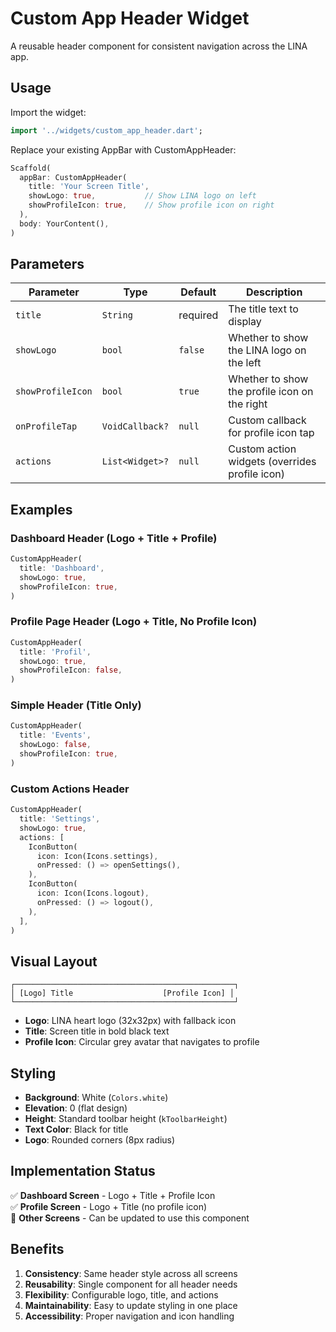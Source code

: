 # Custom App Header Widget

A reusable header component for consistent navigation across the LINA app.

## Usage

Import the widget:
```dart
import '../widgets/custom_app_header.dart';
```

Replace your existing AppBar with CustomAppHeader:

```dart
Scaffold(
  appBar: CustomAppHeader(
    title: 'Your Screen Title',
    showLogo: true,           // Show LINA logo on left
    showProfileIcon: true,    // Show profile icon on right
  ),
  body: YourContent(),
)
```

## Parameters

| Parameter | Type | Default | Description |
|-----------|------|---------|-------------|
| `title` | `String` | required | The title text to display |
| `showLogo` | `bool` | `false` | Whether to show the LINA logo on the left |
| `showProfileIcon` | `bool` | `true` | Whether to show the profile icon on the right |
| `onProfileTap` | `VoidCallback?` | `null` | Custom callback for profile icon tap |
| `actions` | `List<Widget>?` | `null` | Custom action widgets (overrides profile icon) |

## Examples

### Dashboard Header (Logo + Title + Profile)
```dart
CustomAppHeader(
  title: 'Dashboard',
  showLogo: true,
  showProfileIcon: true,
)
```

### Profile Page Header (Logo + Title, No Profile Icon)
```dart
CustomAppHeader(
  title: 'Profil',
  showLogo: true,
  showProfileIcon: false,
)
```

### Simple Header (Title Only)
```dart
CustomAppHeader(
  title: 'Events',
  showLogo: false,
  showProfileIcon: true,
)
```

### Custom Actions Header
```dart
CustomAppHeader(
  title: 'Settings',
  showLogo: true,
  actions: [
    IconButton(
      icon: Icon(Icons.settings),
      onPressed: () => openSettings(),
    ),
    IconButton(
      icon: Icon(Icons.logout),
      onPressed: () => logout(),
    ),
  ],
)
```

## Visual Layout

```
┌─────────────────────────────────────────────────┐
│ [Logo] Title                    [Profile Icon] │
└─────────────────────────────────────────────────┘
```

- **Logo**: LINA heart logo (32x32px) with fallback icon
- **Title**: Screen title in bold black text
- **Profile Icon**: Circular grey avatar that navigates to profile

## Styling

- **Background**: White (`Colors.white`)
- **Elevation**: 0 (flat design)
- **Height**: Standard toolbar height (`kToolbarHeight`)
- **Text Color**: Black for title
- **Logo**: Rounded corners (8px radius)

## Implementation Status

✅ **Dashboard Screen** - Logo + Title + Profile Icon  
✅ **Profile Screen** - Logo + Title (no profile icon)  
🔄 **Other Screens** - Can be updated to use this component

## Benefits

1. **Consistency**: Same header style across all screens
2. **Reusability**: Single component for all header needs
3. **Flexibility**: Configurable logo, title, and actions
4. **Maintainability**: Easy to update styling in one place
5. **Accessibility**: Proper navigation and icon handling
